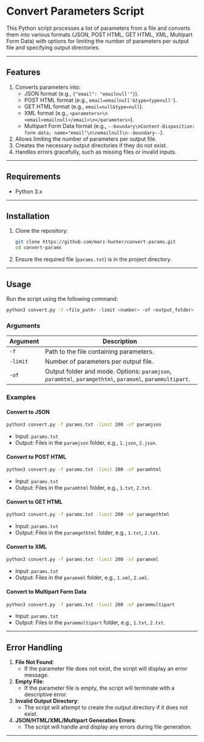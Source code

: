 # Convert Parameters Script

This Python script processes a list of parameters from a file and converts them into various formats (JSON, POST HTML, GET HTML, XML, Multipart Form Data) with options for limiting the number of parameters per output file and specifying output directories.

---

## Features

1. Converts parameters into:
   - JSON format (e.g., `{"email": "emailnull'"}`).
   - POST HTML format (e.g., `email=emailnull'&type=typenull'`).
   - GET HTML format (e.g., `email=null&type=null`).
   - XML format (e.g., `<parameters>\n  <email>emailnull</email>\n</parameters>`).
   - Multipart Form Data format (e.g., `--boundary\nContent-Disposition: form-data; name="email"\n\nemailnull\n--boundary--`).
2. Allows limiting the number of parameters per output file.
3. Creates the necessary output directories if they do not exist.
4. Handles errors gracefully, such as missing files or invalid inputs.

---

## Requirements

- Python 3.x

---

## Installation

1. Clone the repository:
   ```bash
   git clone https://github.com/marz-hunter/convert-params.git
   cd convert-params
   ```

2. Ensure the required file (`params.txt`) is in the project directory.

---

## Usage

Run the script using the following command:

```bash
python3 convert.py -f <file_path> -limit <number> -of <output_folder>
```

### Arguments

| Argument        | Description                                                       |
|-----------------|-------------------------------------------------------------------|
| `-f`            | Path to the file containing parameters.                          |
| `-limit`        | Number of parameters per output file.                            |
| `-of`           | Output folder and mode. Options: `paramjson`, `paramhtml`, `paramgethtml`, `paramxml`, `parammultipart`. |

### Examples

#### Convert to JSON
```bash
python3 convert.py -f params.txt -limit 200 -of paramjson
```
- Input: `params.txt`
- Output: Files in the `paramjson` folder, e.g., `1.json`, `2.json`.

#### Convert to POST HTML
```bash
python3 convert.py -f params.txt -limit 200 -of paramhtml
```
- Input: `params.txt`
- Output: Files in the `paramhtml` folder, e.g., `1.txt`, `2.txt`.

#### Convert to GET HTML
```bash
python3 convert.py -f params.txt -limit 200 -of paramgethtml
```
- Input: `params.txt`
- Output: Files in the `paramgethtml` folder, e.g., `1.txt`, `2.txt`.

#### Convert to XML
```bash
python3 convert.py -f params.txt -limit 200 -of paramxml
```
- Input: `params.txt`
- Output: Files in the `paramxml` folder, e.g., `1.xml`, `2.xml`.

#### Convert to Multipart Form Data
```bash
python3 convert.py -f params.txt -limit 200 -of parammultipart
```
- Input: `params.txt`
- Output: Files in the `parammultipart` folder, e.g., `1.txt`, `2.txt`.

---

## Error Handling

1. **File Not Found**:
   - If the parameter file does not exist, the script will display an error message.
2. **Empty File**:
   - If the parameter file is empty, the script will terminate with a descriptive error.
3. **Invalid Output Directory**:
   - The script will attempt to create the output directory if it does not exist.
4. **JSON/HTML/XML/Multipart Generation Errors**:
   - The script will handle and display any errors during file generation.

---
